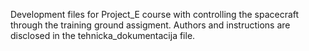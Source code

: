 Development files for Project_E course with controlling the spacecraft through the training ground assigment.
Authors and instructions are disclosed in the tehnicka_dokumentacija file.

